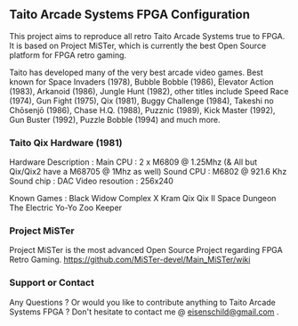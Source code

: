 ## Taito Arcade Systems FPGA Configuration

This project aims to reproduce all retro Taito Arcade Systems true to FPGA. It is based on Project MiSTer, which is currently the best Open Source platform for FPGA retro gaming.

Taito has developed many of the very best arcade video games. Best known for Space Invaders (1978), Bubble Bobble (1986), Elevator Action (1983), Arkanoid (1986), Jungle Hunt (1982), other titles include Speed Race (1974), Gun Fight (1975), Qix (1981), Buggy Challenge (1984), Takeshi no Chōsenjō (1986), Chase H.Q. (1988), Puzznic (1989), Kick Master (1992), Gun Buster (1992), Puzzle Bobble (1994) and much more.

### Taito Qix Hardware (1981)

Hardware Description :
  Main CPU : 2 x M6809 @ 1.25Mhz (& All but Qix/Qix2 have a M68705 @ 1Mhz as well) 
  Sound CPU : M6802 @ 921.6 Khz 
  Sound chip : DAC 
  Video resoution : 256x240
  
Known Games :
  Black Widow 
  Complex X 
  Kram 
  Qix 
  Qix II 
  Space Dungeon 
  The Electric Yo-Yo 
  Zoo Keeper 

### Project MiSTer

Project MiSTer is the most advanced Open Source Project regarding FPGA Retro Gaming.
https://github.com/MiSTer-devel/Main_MiSTer/wiki

### Support or Contact

Any Questions ? Or would you like to contribute anything to Taito Arcade Systems FPGA ? Don't hesitate to contact me @ eisenschild@gmail.com .
